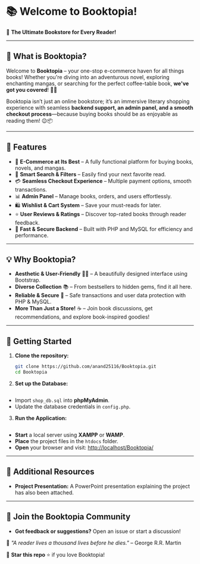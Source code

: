 # 📚 Welcome to Booktopia!

🚀 **The Ultimate Bookstore for Every Reader!**

---

## 🌟 What is Booktopia?

Welcome to **Booktopia** – your one-stop e-commerce haven for all things books! Whether you're diving into an adventurous novel, exploring enchanting mangas, or searching for the perfect coffee-table book, **we've got you covered**! 📖✨

Booktopia isn’t just an online bookstore; it’s an immersive literary shopping experience with seamless **backend support, an admin panel, and a smooth checkout process**—because buying books should be as enjoyable as reading them! 😉📦

---

## 🎯 Features

- 🛒 **E-Commerce at Its Best** – A fully functional platform for buying books, novels, and mangas.
- 🔎 **Smart Search & Filters** – Easily find your next favorite read.
- 💳 **Seamless Checkout Experience** – Multiple payment options, smooth transactions.
- 📊 **Admin Panel** – Manage books, orders, and users effortlessly.
- 🛍️ **Wishlist & Cart System** – Save your must-reads for later.
- ⭐ **User Reviews & Ratings** – Discover top-rated books through reader feedback.
- 🚀 **Fast & Secure Backend** – Built with PHP and MySQL for efficiency and performance.

---

## 💡 Why Booktopia?

- **Aesthetic & User-Friendly** 🌸🎨 – A beautifully designed interface using Bootstrap.
- **Diverse Collection** 📚 – From bestsellers to hidden gems, find it all here.
- **Reliable & Secure** 🔐 – Safe transactions and user data protection with PHP & MySQL.
- **More Than Just a Store!** ☕ – Join book discussions, get recommendations, and explore book-inspired goodies!

---

## 🚀 Getting Started

1. **Clone the repository:**

   ```sh
   git clone https://github.com/anand25116/Booktopia.git
   cd Booktopia

2. **Set up the Database:**
   
   ```sh
- Import `shop_db.sql` into **phpMyAdmin**.
- Update the database credentials in `config.php`.

3. **Run the Application:**

   ```sh
- **Start** a local server using **XAMPP** or **WAMP**.
- **Place** the project files in the `htdocs` folder.
- **Open** your browser and visit: [http://localhost/Booktopia/](http://localhost/Booktopia/)

---

## 📂 Additional Resources

- **Project Presentation:** A PowerPoint presentation explaining the project has also been attached.

---

## 💖 Join the Booktopia Community

- **Got feedback or suggestions?** Open an issue or start a discussion!

🔖 *"A reader lives a thousand lives before he dies."* – George R.R. Martin

📌 **Star this repo** ⭐ if you love Booktopia!
